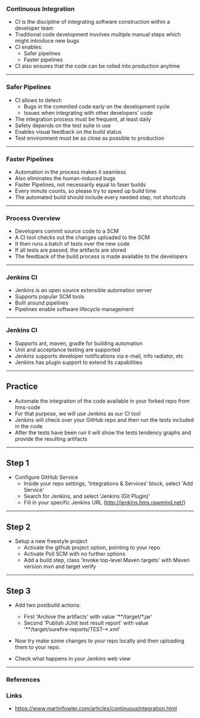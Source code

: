 ### Continuous Integration

- CI is the discipline of integrating software construction within a developer team
- Traditional code development involves multiple manual steps which might introduce new bugs
- CI enables:
	- Safer pipelines
	- Faster pipelines
- CI also ensures that the code can be rolled into production anytime

---

### Safer Pipelines

- CI allows to detect:
	- Bugs in the commited code early on the development cycle
	- Issues when integrating with other developers' code
- The integration process must be frequent, at least daily
- Safety depends on the test suite in use
- Enables visual feedback on the build status
- Test environment must be as close as possible to production

---

### Faster Pipelines

- Automation in the process makes it seamless
- Also eliminates the human-induced bugs
- Faster Pipelines, not necessarily equal to faser builds
- Every minute counts, so please try to speed up build time
- The automated build should include every needed step, not shortcuts

---

### Process Overview

- Developers commit source code to a SCM
- A CI tool checks out the changes uploaded to the SCM
- It then runs a batch of tests over the new code
- If all tests are passed, the artifacts are stored
- The feedback of the build process is made available to the developers

---

### Jenkins CI

- Jenkins is an open source extensible automation server
- Supports popular SCM tools 
- Built around pipelines
- Pipelines enable software lifecycle management

---

### Jenkins CI

- Supports ant, maven, gradle for building automation
- Unit and acceptance testing are supported 
- Jenkins supports developer notifications via e-mail, info radiator, etc
- Jenkins has plugin support to extend its capabilities

---

## Practice


- Automate the integration of the code available in your forked repo from hms-code
- For that purpose, we will use Jenkins as our CI tool
- Jenkins will check over your GitHub repo and then run the tests included in the code
- After the tests have been run it will show the tests tendency graphs and provide the resulting artifacts

---

## Step 1

- Configure GitHub Service
	- Inside your repo settings, 'Integrations & Services' block, select 'Add Service'
	- Search for Jenkins, and select 'Jenkins (Git Plugin)'
	- Fill in your specific Jenkins URL (http://jenkins.hms.rawmind.net/)

---

## Step 2

- Setup a new freestyle project
	- Activate the github project option, pointing to your repo
	- Activate Poll SCM with no further options
	- Add a build step, class 'Invoke top-level Maven targets' with Maven version mvn and target verify

---

## Step 3

- Add two postbuild actions:
	- First 'Archive the artifacts' with value '**/target/*.jar'
	- Second 'Publish JUnit test result report' with value '**/target/surefire-reports/TEST-*.xml'

- Now try make some changes to your repo locally and then uploading them to your repo.
- Check what happens in your Jenkins web view

---

### References

### Links

- https://www.martinfowler.com/articles/continuousIntegration.html
